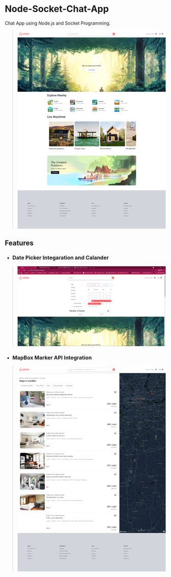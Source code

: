 # Node-Socket-Chat-App
Chat App using Node.js and Socket Programming.

>![screenshot](https://github.com/Abhi97shek/AirBnb-Clone/blob/main/uploads/home-page.png)

## Features
- ### Date Picker Integaration and Calander
>![screenshot](https://github.com/Abhi97shek/AirBnb-Clone/blob/main/uploads/page-2.png)

- ### MapBox Marker API Integration
>![screenshot](https://github.com/Abhi97shek/AirBnb-Clone/blob/main/uploads/page-3.png)
